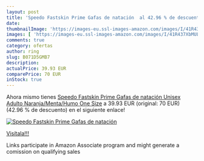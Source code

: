 ```yaml
---
layout: post
title: 'Speedo Fastskin Prime Gafas de natación  al 42.96 % de descuento'
date: 
thumbnailImage: 'https://images-eu.ssl-images-amazon.com/images/I/41R437XbMUL._SL200_.jpg'
images: [ 'https://images-eu.ssl-images-amazon.com/images/I/41R437XbMUL._SL200_.jpg' ]
comments: true
category: ofertas
author: ring
slug: B071D5GMB7
description:
actualPrice: 39.93 EUR
comparePrice: 70 EUR
inStock: true
---
```


Ahora mismo tienes [Speedo Fastskin Prime Gafas de natación  Unisex Adulto  Naranja/Menta/Humo  One Size](https://www.amazon.es/dp/B071D5GMB7/?tag=tolees-21) a 39.93 EUR (original: 70 EUR) (42.96 %  de descuento) en el siguiente enlace!

[![Speedo Fastskin Prime Gafas de natación ](https://images-eu.ssl-images-amazon.com/images/I/41R437XbMUL._SL200_.jpg)](https://www.amazon.es/dp/B071D5GMB7/?tag=tolees-21)

[Visítala!!!](https://www.amazon.es/dp/B071D5GMB7/?tag=tolees-21)

Links participate in Amazon Associate program and might generate a comission on qualifying sales
